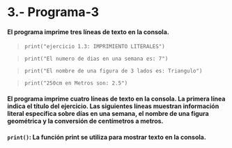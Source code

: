 # 3.- Programa-3
#### El programa imprime tres líneas de texto en la consola.
> ```print("ejercicio 1.3: IMPRIMIENTO LITERALES")```

>  ```print("El numero de dias en una semana es: 7")```

> ```print("El nombre de una figura de 3 lados es: Triangulo")```

> ```print("250cm en Metros son: 2.5")```
#### El programa imprime cuatro líneas de texto en la consola. La primera línea indica el título del ejercicio. Las siguientes líneas muestran información literal específica sobre días en una semana, el nombre de una figura geométrica y la conversión de centímetros a metros.
#### ```print()```: La función print se utiliza para mostrar texto en la consola.
